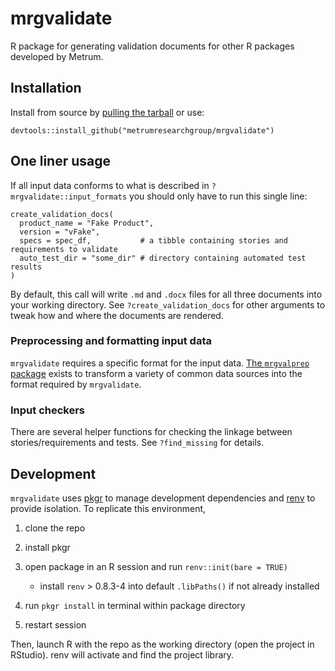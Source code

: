 # mrgvalidate
R package for generating validation documents for other R packages developed by Metrum.

## Installation

Install from source by [pulling the tarball](https://github.com/metrumresearchgroup/mrgvalidate/releases) or use:

```
devtools::install_github("metrumresearchgroup/mrgvalidate")
```

## One liner usage

If all input data conforms to what is described in `?mrgvalidate::input_formats` you should only have to run this single line:
```
create_validation_docs(
  product_name = "Fake Product", 
  version = "vFake", 
  specs = spec_df,           # a tibble containing stories and requirements to validate
  auto_test_dir = "some_dir" # directory containing automated test results
)
```

By default, this call will write `.md` and `.docx` files for all three documents into your working directory. See `?create_validation_docs` for other arguments to tweak how and where the documents are rendered.

### Preprocessing and formatting input data

`mrgvalidate` requires a specific format for the input data. [The `mrgvalprep` package](https://github.com/metrumresearchgroup/mrgvalprep)  exists to transform a variety of common data sources into the format required by `mrgvalidate`.

### Input checkers

There are several helper functions for checking the linkage between stories/requirements and tests. See `?find_missing` for details.


## Development

`mrgvalidate` uses [pkgr](https://github.com/metrumresearchgroup/pkgr) to manage 
development dependencies and [renv](https://rstudio.github.io/renv/) to provide 
isolation. To replicate this environment, 

1. clone the repo

2. install pkgr

3. open package in an R session and run `renv::init(bare = TRUE)` 
   - install `renv` > 0.8.3-4 into default `.libPaths()` if not already installed

3. run `pkgr install` in terminal within package directory

4. restart session

Then, launch R with the repo as the working directory (open the project in RStudio). renv will activate and find the project library.
